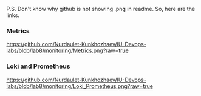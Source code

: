 P.S. Don't know why github is not showing .png in readme. So, here are the links.

### Metrics
https://github.com/Nurdaulet-Kunkhozhaev/IU-Devops-labs/blob/lab8/monitoring/Metrics.png?raw=true

### Loki and Prometheus
https://github.com/Nurdaulet-Kunkhozhaev/IU-Devops-labs/blob/lab8/monitoring/Loki_Prometheus.png?raw=true
